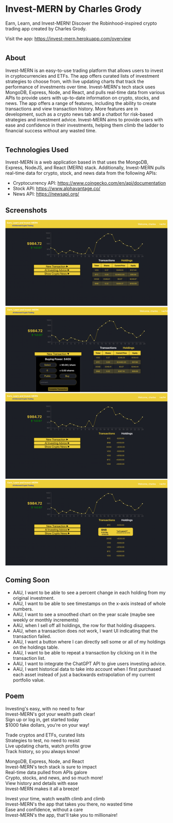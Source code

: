 # Invest-MERN by Charles Grody

Earn, Learn, and Invest-MERN! Discover the Robinhood-inspired crypto trading app created by Charles Grody.

Visit the app: https://invest-mern.herokuapp.com/overview
#
## About
Invest-MERN is an easy-to-use trading platform that allows users to invest in cryptocurrencies and ETFs. The app offers curated lists of investment strategies to choose from, with live updating charts that track the performance of investments over time. Invest-MERN's tech stack uses MongoDB, Express, Node, and React, and pulls real-time data from various APIs to provide users with up-to-date information on crypto, stocks, and news. The app offers a range of features, including the ability to create transactions and view transaction history. More features are in development, such as a crypto news tab and a chatbot for risk-based strategies and investment advice. Invest-MERN aims to provide users with ease and confidence in their investments, helping them climb the ladder to financial success without any wasted time.
#
## Technologies Used
Invest-MERN is a web application based in that uses the MongoDB, Express, NodeJS, and React (MERN) stack. Additionally, Invest-MERN pulls real-time data for crypto, stock, and news data from the following APIs:

- Cryptocurrency API: https://www.coingecko.com/en/api/documentation
- Stock API: https://www.alphavantage.co/
- News API: https://newsapi.org/

## Screenshots

![Overview Page](./public/investMERN1.png)
![Create a New Transaction](./public/investMERN4.png)
![View Your Transaction History](./public/investMERN2.png)
![Click on a Transaction to View More Details](./public/investMERN3.png)

## Coming Soon
- AAU, I want to be able to see a percent change in each holding from my original investment.
- AAU, I want to be able to see timestamps on the x-axis instead of whole numbers.
- AAU, I want to see a smoothed chart on the year scale (maybe see weekly or monthly increments)
- AAU, when I sell off all holdings, the row for that holding disappers.
- AAU, when a transaction does not work, I want UI indicating that the transaction failed.
- AAU, I want a button where I can directly sell some or all of my holdings on the holdings table.
- AAU, I want to be able to repeat a transaction by clicking on it in the transaction list.
- AAU, I want to integrate the ChatGPT API to give users investing advice.
- AAU, I want historical data to take into account when I first purchased each asset instead of just a backwards extrapolation of my current portfolio value.

## Poem

Investing's easy, with no need to fear<br>
Invest-MERN's got your wealth path clear!<br>
Sign up or log in, get started today<br>
$1000 fake dollars, you're on your way!<br>

Trade cryptos and ETFs, curated lists<br>
Strategies to test, no need to resist<br>
Live updating charts, watch profits grow<br>
Track history, so you always know!<br>

MongoDB, Express, Node, and React<br>
Invest-MERN's tech stack is sure to impact<br>
Real-time data pulled from APIs galore<br>
Crypto, stocks, and news, and so much more!<br>
View history and details with ease<br>
Invest-MERN makes it all a breeze!<br>

Invest your time, watch wealth climb and climb<br>
Invest-MERN's the app that takes you there, no wasted time<br>
Ease and confidence, without a care<br>
Invest-MERN's the app, that'll take you to millionaire!<br>
#